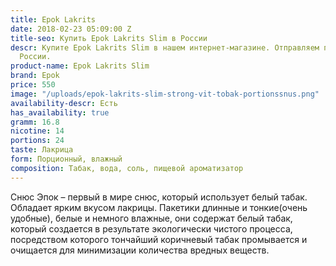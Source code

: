 ```yaml
---
title: Epok Lakrits
date: 2018-02-23 05:09:00 Z
title-seo: Купить Epok Lakrits Slim в России
descr: Купите Epok Lakrits Slim в нашем интернет-магазине. Отправляем по всей территории
  России.
product-name: Epok Lakrits Slim
brand: Epok
price: 550
image: "/uploads/epok-lakrits-slim-strong-vit-tobak-portionssnus.png"
availability-descr: Есть
has_availability: true
gramm: 16.8
nicotine: 14
portions: 24
taste: Лакрица
form: Порционный, влажный
composition: Табак, вода, соль, пищевой ароматизатор
---
```


Снюс Эпок – первый в мире снюс, который использует белый табак.
Обладает ярким вкусом лакрицы.
Пакетики длинные и тонкие(очень удобные), белые и немного влажные, они содержат белый табак, который создается в результате экологически чистого процесса, посредством которого тончайший коричневый табак промывается и очищается для минимизации количества вредных веществ.

